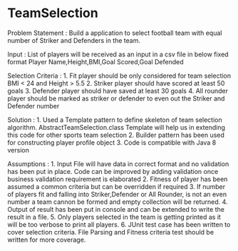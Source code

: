 # TeamSelection

Problem Statement :
	Build a application to select football team with equal number of Striker and Defenders in the team.
	
Input :
	List of players will be received as an input in a csv file in below fixed format
		Player Name,Height,BMI,Goal Scored,Goal Defended
	
Selection Criteria :
	1. Fit player should be only considered for team selection
		BMI < 24 and Height > 5.5
	2. Striker player should have scored at least 50 goals
	3. Defender player should have saved at least 30 goals
	4. All rounder player should be marked as striker or defender to even out the Striker and Defender number
	
Solution :
	1. Used a Template pattern to define skeleton of team selection algorithm.
		AbstractTeamSelection.class
	   Template will help us in extending this code for other sports team selection
	2. Builder pattern has been used for constructing player profile object
	3. Code is compatible with Java 8 version
	
Assumptions :
	1. Input File will have data in correct format and no validation has been put in place.
	   Code can be improved by adding validation once business validation requirement is elaborated
	2. Fitness of player has been assumed a common criteria but can be overridden if required
	3. If number of players fit and falling into Striker,Defender or All Rounder, is not an even number a team cannon be formed and empty collection will be returned.
	4. Output of result has been put in console and can be extended to write the result in a file.
	5. Only players selected in the team is getting printed as it will be too verbose to print all players.
	6. JUnit test case has been written to cover selection criteria. File Parsing and Fitness criteria test should be written for more coverage.
	
